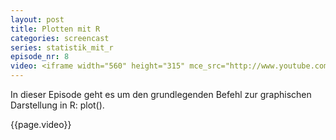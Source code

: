 ```yaml
---
layout: post
title: Plotten mit R
categories: screencast
series: statistik_mit_r
episode_nr: 8
video: <iframe width="560" height="315" mce_src="http://www.youtube.com/embed/5ttW6sinl8M" frameborder="0" allowfullscreen="" src="http://www.youtube.com/embed/5ttW6sinl8M"></iframe>
---
```


In dieser Episode geht es um den grundlegenden Befehl zur graphischen Darstellung in R: plot().
<!--more-->
{{page.video}}
